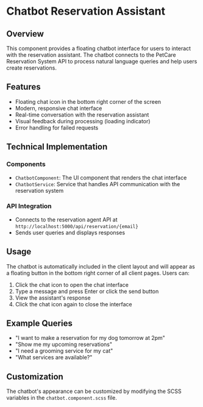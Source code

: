 # Chatbot Reservation Assistant

## Overview
This component provides a floating chatbot interface for users to interact with the reservation assistant. The chatbot connects to the PetCare Reservation System API to process natural language queries and help users create reservations.

## Features
- Floating chat icon in the bottom right corner of the screen
- Modern, responsive chat interface
- Real-time conversation with the reservation assistant
- Visual feedback during processing (loading indicator)
- Error handling for failed requests

## Technical Implementation

### Components
- `ChatbotComponent`: The UI component that renders the chat interface
- `ChatbotService`: Service that handles API communication with the reservation system

### API Integration
- Connects to the reservation agent API at `http://localhost:5000/api/reservation/{email}`
- Sends user queries and displays responses

## Usage
The chatbot is automatically included in the client layout and will appear as a floating button in the bottom right corner of all client pages. Users can:

1. Click the chat icon to open the chat interface
2. Type a message and press Enter or click the send button
3. View the assistant's response
4. Click the chat icon again to close the interface

## Example Queries
- "I want to make a reservation for my dog tomorrow at 2pm"
- "Show me my upcoming reservations"
- "I need a grooming service for my cat"
- "What services are available?"

## Customization
The chatbot's appearance can be customized by modifying the SCSS variables in the `chatbot.component.scss` file.